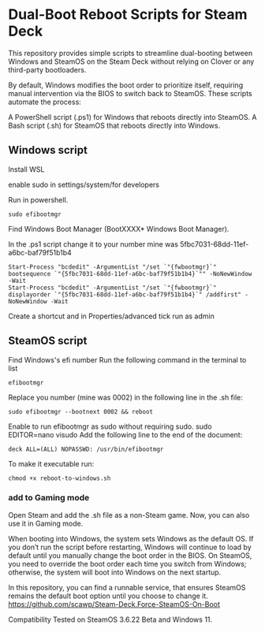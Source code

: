 # Dual-Boot Reboot Scripts for Steam Deck
This repository provides simple scripts to streamline dual-booting between Windows and SteamOS on the Steam Deck without relying on Clover or any third-party bootloaders.

By default, Windows modifies the boot order to prioritize itself, requiring manual intervention via the BIOS to switch back to SteamOS. These scripts automate the process:

A PowerShell script (.ps1) for Windows that reboots directly into SteamOS.
A Bash script (.sh) for SteamOS that reboots directly into Windows.


## Windows script

Install WSL

enable sudo in settings/system/for developers

Run in powershell.
```
sudo efibootmgr
```

Find Windows Boot Manager (BootXXXX* Windows Boot Manager).

In the .ps1 script change it to your number mine was 5fbc7031-68dd-11ef-a6bc-baf79f51b1b4

```
Start-Process "bcdedit" -ArgumentList "/set `"{fwbootmgr}`" bootsequence `"{5fbc7031-68dd-11ef-a6bc-baf79f51b1b4}`"" -NoNewWindow -Wait
Start-Process "bcdedit" -ArgumentList "/set `"{fwbootmgr}`" displayorder `"{5fbc7031-68dd-11ef-a6bc-baf79f51b1b4}`" /addfirst" -NoNewWindow -Wait
```

Create a shortcut and in Properties/advanced tick run as admin


## SteamOS script

Find Windows's efi number
Run the following command in the terminal to list 
```
efibootmgr 
```
Replace you number (mine was 0002) in the following line in the .sh file:
```
sudo efibootmgr --bootnext 0002 && reboot
```

Enable to run efibootmgr as sudo without requiring sudo.
sudo EDITOR=nano visudo
Add the following line to the end of the document:
```
deck ALL=(ALL) NOPASSWD: /usr/bin/efibootmgr
```
To make it executable run:
```
chmod +x reboot-to-windows.sh
```
### add to Gaming mode
Open Steam and add the .sh file as a non-Steam game. Now, you can also use it in Gaming mode.


When booting into Windows, the system sets Windows as the default OS. If you don’t run the script before restarting, Windows will continue to load by default until you manually change the boot order in the BIOS.
On SteamOS, you need to override the boot order each time you switch from Windows; otherwise, the system will boot into Windows on the next startup.

In this repository, you can find a runnable service, that ensures SteamOS remains the default boot option until you choose to change it.
https://github.com/scawp/Steam-Deck.Force-SteamOS-On-Boot

Compatibility
Tested on SteamOS 3.6.22 Beta and Windows 11.
